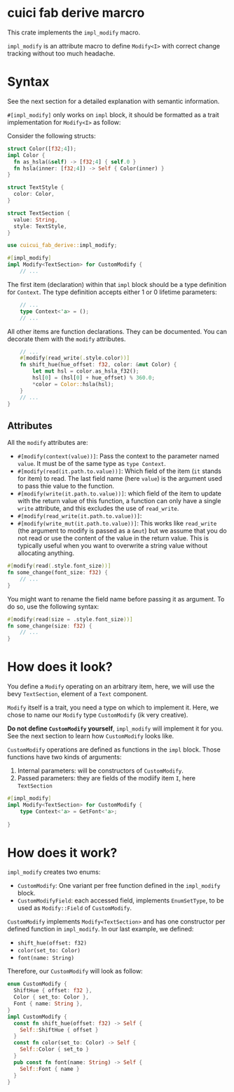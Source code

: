 # cuici fab derive marcro

This crate implements the `impl_modify` macro. 

`impl_modify` is an attribute macro to define `Modify<I>` with correct
change tracking without too much headache.

# Syntax

See the next section for a detailed explanation with semantic information.

`#[impl_modify]` only works on `impl` block, it should be formatted as a
trait implementation for `Modify<I>` as follow:

Consider the following structs:

```rust
struct Color([f32;4]);
impl Color {
  fn as_hsla(&self) -> [f32;4] { self.0 }
  fn hsla(inner: [f32;4]) -> Self { Color(inner) }
}

struct TextStyle {
  color: Color,
}

struct TextSection {
  value: String,
  style: TextStyle,
}
```

```rust
use cuicui_fab_derive::impl_modify;

#[impl_modify]
impl Modify<TextSection> for CustomModify {
    // ...
```

The first item (declaration) within that `impl` block should be a type
definition for `Context`. The type definition accepts either 1 or 0 lifetime
parameters:

```rust
    // ...
    type Context<'a> = ();
    // ...
```

All other items are function declarations. They can be documented. You can
decorate them with the `modify` attributes.

```rust
    // ...
    #[modify(read_write(.style.color))]
    fn shift_hue(hue_offset: f32, color: &mut Color) {
        let mut hsl = color.as_hsla_f32();
        hsl[0] = (hsl[0] + hue_offset) % 360.0;
        *color = Color::hsla(hsl);
    }
    // ...
}
```

## Attributes

All the `modify` attributes are:

- `#[modify(context(value))]`: Pass the context to the parameter named `value`.
   It must be of the same type as `type Context`.
- `#[modify(read(it.path.to.value))]`: Which field of the item (`it` stands
   for item) to read. The last field name (here `value`) is the argument
   used to pass thie value to the function.
- `#[modify(write(it.path.to.value))]`: which field of the item  to update
   with the return value of this function, a function can only have a
   single `write` attribute, and this excludes the use of `read_write`.
- `#[modify(read_write(it.path.to.value))]`:
- `#[modify(write_mut(it.path.to.value))]`: This works like `read_write`
   (the argument to modify is passed as a `&mut`) but we assume that you do
   not read or use the content of the value in the return value. This is
   typically useful when you want to overwrite a string value without
   allocating anything.

```rust
#[modify(read(.style.font_size))]
fn some_change(font_size: f32) {
    // ...
}
```

You might want to rename the field name before passing it as argument.
To do so, use the following syntax:

```rust
#[modify(read(size = .style.font_size))]
fn some_change(size: f32) {
    // ...
}
```

# How does it look?

You define a `Modify` operating on an arbitrary item, here, we will use the
bevy `TextSection`, element of a `Text` component.

`Modify` itself is a trait, you need a type on which to implement it. Here,
we chose to name our `Modify` type `CustomModify` (ik very creative).

**Do not define `CustomModify` yourself**, `impl_modify` will implement it
for you. See the next section to learn how `CustomModify` looks like.

`CustomModify` operations are defined as functions in the `impl` block.
Those functions have two kinds of arguments:

1. Internal parameters: will be constructors of `CustomModify`.
2. Passed parameters: they are fields of the modiify item `I`,
   here `TextSection`

```rust
#[impl_modify]
impl Modify<TextSection> for CustomModify {
    type Context<'a> = GetFont<'a>;
    
}
```

# How does it work?

`impl_modify` creates two enums:

- `CustomModify`: One variant per free function defined in the `impl_modify`
  block.
- `CustomModifyField`: each accessed field, implements `EnumSetType`,
  to be used as `Modify::Field` of `CustomModify`.

`CustomModify` implements `Modify<TextSection>` and has one constructor per
defined function in `impl_modify`. In our last example, we defined:

- `shift_hue(offset: f32)`
- `color(set_to: Color)`
- `font(name: String)`

Therefore, our `CustomModify` will look as follow:

```rust
enum CustomModify {
  ShiftHue { offset: f32 },
  Color { set_to: Color },
  Font { name: String },
}
impl CustomModify {
  const fn shift_hue(offset: f32) -> Self {
    Self::ShiftHue { offset }
  }
  const fn color(set_to: Color) -> Self {
    Self::Color { set_to }
  }
  pub const fn font(name: String) -> Self {
    Self::Font { name }
  }
}
```